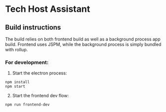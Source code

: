 # Tech Host Assistant

## Build instructions
The build relies on both frontend build as well as a background process app build. Frontend uses JSPM, while the background process
is simply bundled with rollup.

### For development:

1. Start the electron process:
  ```
  npm install
  npm start
  ```
2. Start the frontend dev flow:
  ```
  npm run frontend-dev
  ```
